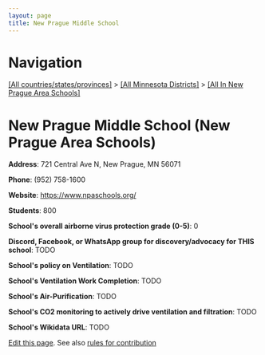 ```yaml
---
layout: page
title: New Prague Middle School
---
```

# Navigation

[[All countries/states/provinces]](../../..) > [[All Minnesota Districts]](../..) > [[All In New Prague Area Schools]](..)

# New Prague Middle School (New Prague Area Schools)

**Address**: 721 Central Ave N, New Prague, MN 56071

**Phone**: (952) 758-1600

**Website**: <https://www.npaschools.org/>

**Students**: 800

**School's overall airborne virus protection grade (0-5)**: 0

**Discord, Facebook, or WhatsApp group for discovery/advocacy for THIS school**: TODO

**School's policy on Ventilation**: TODO

**School's Ventilation Work Completion**: TODO

**School's Air-Purification**: TODO

**School's CO2 monitoring to actively drive ventilation and filtration**: TODO

**School's Wikidata URL**: TODO


[Edit this page](https://github.com/ventilate-schools/MN/edit/main/./New_Prague_Area_Schools/New_Prague_Middle_School.md). See also [rules for contribution](../../../contribution-rules/)
